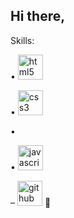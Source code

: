  ## Hi there,

 Skills:
 <p> • <img src='https://cdn.jsdelivr.net/npm/simple-icons@3.0.1/icons/html5.svg' alt='html5' height='40'>
 <p> • <img src='https://cdn.jsdelivr.net/npm/simple-icons@3.0.1/icons/css3.svg' alt='css3' height='40'>
 <p> • <ion-icon name="logo-python" alt='python' height='40'> </ion-icon>
<p> • <img src='https://cdn.jsdelivr.net/npm/simple-icons@3.0.1/icons/javascript.svg' alt='javascript' height='40'>

– [<img src='https://cdn.jsdelivr.net/npm/simple-icons@3.0.1/icons/github.svg' alt='github' height='40'>](https://github.com/22ln) 🔭 
